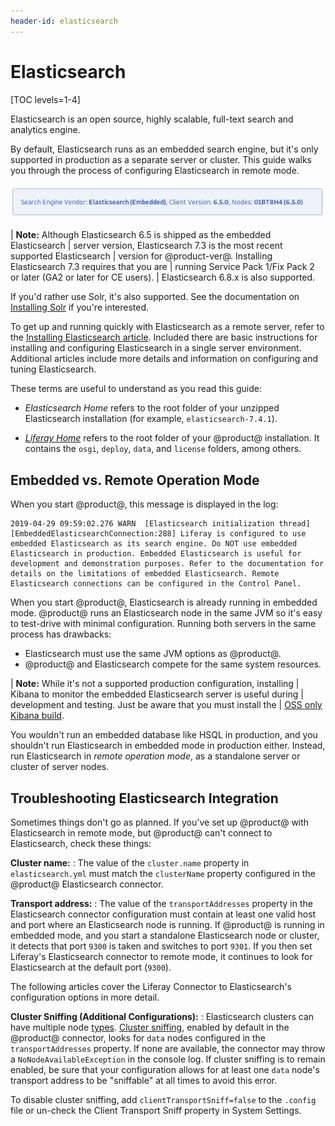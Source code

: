 ```yaml
---
header-id: elasticsearch
---
```


# Elasticsearch

[TOC levels=1-4]

Elasticsearch is an open source, highly scalable, full-text search and
analytics engine.

By default, Elasticsearch runs as an embedded search engine, but it's only
supported in production as a separate server or cluster. This guide walks you
through the process of configuring Elasticsearch in remote mode.

![Figure 1: To see information about the currently connected search engine, go to _Control Panel_ &rarr; _Configuration_ &rarr; _Search_.](../../../images/search-admin-engineinfo.png)

| **Note:** Although Elasticsearch 6.5 is shipped as the embedded Elasticsearch
| server version, Elasticsearch 7.3 is the most recent supported Elasticsearch
| version for @product-ver@. Installing Elasticsearch 7.3 requires that you are
| running Service Pack 1/Fix Pack 2 or later (GA2 or later for CE users).
| Elasticsearch 6.8.x is also supported.

If you'd rather use Solr, it's also supported. See the documentation on
[Installing Solr](/docs/7-2/deploy/-/knowledge_base/d/installing-solr) 
if you're interested.

To get up and running quickly with Elasticsearch as a remote server, refer to
the 
[Installing Elasticsearch article](/docs/7-2/deploy/-/knowledge_base/d/installing-elasticsearch).
Included there are basic instructions for installing and configuring
Elasticsearch in a single server environment. Additional articles include more
details and information on configuring and tuning Elasticsearch. 

These terms are useful to understand as you read this guide:

-  *Elasticsearch Home* refers to the root folder of your unzipped Elasticsearch
   installation (for example, `elasticsearch-7.4.1`). 

-  [*Liferay Home*](/docs/7-2/deploy/-/knowledge_base/d/liferay-home)
   refers to the root folder of your @product@ installation. It contains the
   `osgi`, `deploy`, `data`, and `license` folders, among others.

## Embedded vs. Remote Operation Mode

When you start @product@, this message is displayed in the log: 

    2019-04-29 09:59:02.276 WARN  [Elasticsearch initialization thread][EmbeddedElasticsearchConnection:288] Liferay is configured to use embedded Elasticsearch as its search engine. Do NOT use embedded Elasticsearch in production. Embedded Elasticsearch is useful for development and demonstration purposes. Refer to the documentation for details on the limitations of embedded Elasticsearch. Remote Elasticsearch connections can be configured in the Control Panel.

When you start @product@, Elasticsearch is already running in embedded mode.
@product@ runs an Elasticsearch node in the same JVM so it's easy to test-drive
with minimal configuration. Running both servers in the same process has
drawbacks:

-  Elasticsearch must use the same JVM options as @product@.
-  @product@ and Elasticsearch compete for the same system resources. 

| **Note:** While it's not a supported production configuration, installing
| Kibana to monitor the embedded Elasticsearch server is useful during
| development and testing. Just be aware that you must install the
| [OSS only Kibana build](https://www.elastic.co/downloads/kibana-oss).

You wouldn't run an embedded database like HSQL in production, and you shouldn't
run Elasticsearch in embedded mode in production either. Instead, run
Elasticsearch in *remote operation mode*, as a standalone server or cluster of
server nodes.

## Troubleshooting Elasticsearch Integration

Sometimes things don't go as planned. If you've set up @product@ with
Elasticsearch in remote mode, but @product@ can't connect to Elasticsearch, check
these things:

**Cluster name:** 
: The value of the `cluster.name` property in `elasticsearch.yml` must match
the `clusterName` property configured in the @product@ Elasticsearch connector.

**Transport address:** 
: The value of the `transportAddresses` property in the Elasticsearch connector
configuration must contain at least one valid host and port where an
Elasticsearch node is running. If @product@ is running in embedded mode, and
you start a standalone Elasticsearch node or cluster, it detects that port
`9300` is taken and switches to port `9301`. If you then set Liferay's
Elasticsearch connector to remote mode, it continues to look for Elasticsearch
at the default port (`9300`).

The following articles cover the Liferay Connector to Elasticsearch's
configuration options in more detail.

**Cluster Sniffing (Additional Configurations):**
: Elasticsearch clusters can have multiple node 
[types](https://www.elastic.co/guide/en/elasticsearch/reference/7.4/modules-node.html#modules-node).
[Cluster sniffing](https://www.elastic.co/guide/en/elasticsearch/client/java-api/7.4/transport-client.html), 
enabled by default in the @product@ connector, looks for `data` nodes
configured in the `transportAddresses` property. If none are available, the
connector may throw a `NoNodeAvailableException` in the console log. If cluster
sniffing is to remain enabled, be sure that your configuration allows for at
least one `data` node's transport address to be "sniffable" at all times to
avoid this error.

To disable cluster sniffing, add `clientTransportSniff=false` to the `.config`
file or un-check the Client Transport Sniff property in System Settings.
